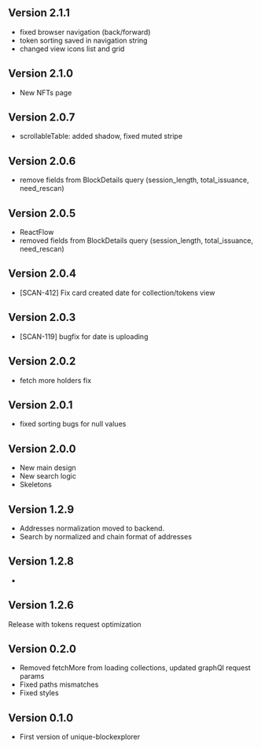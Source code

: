 ## Version 2.1.1

- fixed browser navigation (back/forward)
- token sorting saved in navigation string
- changed view icons list and grid 

## Version 2.1.0

- New NFTs page

## Version 2.0.7

- scrollableTable: added shadow, fixed muted stripe

## Version 2.0.6

- remove fields from BlockDetails query (session_length, total_issuance, need_rescan)

## Version 2.0.5

- ReactFlow 
- removed fields from BlockDetails query (session_length, total_issuance, need_rescan)

## Version 2.0.4

- [SCAN-412] Fix card created date for collection/tokens view

## Version 2.0.3

- [SCAN-119] bugfix for date is uploading

## Version 2.0.2

- fetch more holders fix

## Version 2.0.1

- fixed sorting bugs for null values

## Version 2.0.0

- New main design
- New search logic
- Skeletons

## Version 1.2.9

- Addresses normalization moved to backend.
- Search by normalized and chain format of addresses

## Version 1.2.8

-

## Version 1.2.6

Release with tokens request optimization

## Version 0.2.0

- Removed fetchMore from loading collections, updated graphQl request params
- Fixed paths mismatches
- Fixed styles

## Version 0.1.0

- First version of unique-blockexplorer
